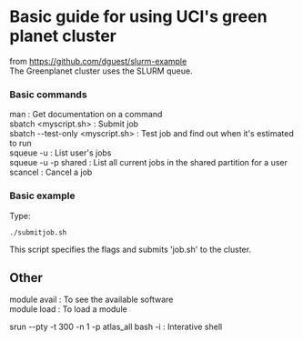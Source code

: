 # Basic guide for using UCI's green planet cluster  

from https://github.com/dguest/slurm-example  
The Greenplanet cluster uses the SLURM queue.       

### Basic commands  

man <command>                           : Get documentation on a command   
sbatch <myscript.sh>                     : Submit job   
sbatch --test-only <myscript.sh>   : Test job and find out when it's estimated to run   
squeue -u <username>                  :  List user's jobs  
squeue -u <username> -p shared   : List all current jobs in the shared partition for a user   
scancel <jobid>                              : Cancel a job  


### Basic example  
Type:

    ./submitjob.sh 
    
This script specifies the flags and submits 'job.sh' to the cluster.  

## Other  

module avail                                : To see the available software  
module load <module name>     : To load a module  

srun --pty  -t 300 -n 1 -p atlas_all bash -i    : Interative shell 

